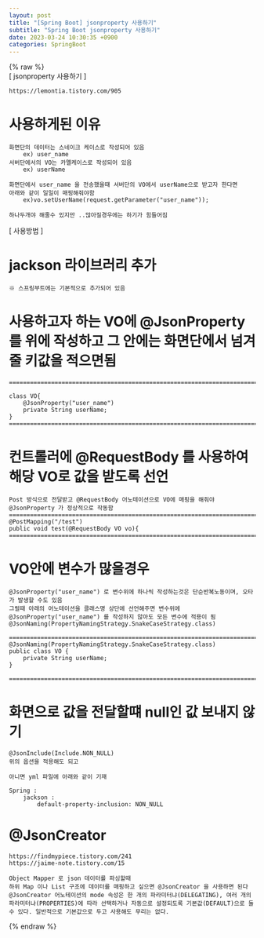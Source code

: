 ```yaml
---  
layout: post  
title: "[Spring Boot] jsonproperty 사용하기"  
subtitle: "Spring Boot jsonproperty 사용하기"  
date: 2023-03-24 10:30:35 +0900  
categories: SpringBoot  
---  
```

{% raw %}  
[ jsonproperty 사용하기 ]  
  
	https://lemontia.tistory.com/905  
  
# 사용하게된 이유  
	화면단의 데이터는 스네이크 케이스로 작성되어 있음  
		ex) user_name  
	서버단에서의 VO는 카멜케이스로 작성되어 있음  
		ex) userName  
  
	화면단에서 user_name 을 전송했을때 서버단의 VO에서 userName으로 받고자 한다면  
	아래와 같이 일일이 매핑해줘야함  
		ex)vo.setUserName(request.getParameter("user_name"));  
  
	하나두개야 해줄수 있지만 ..많아질경우에는 하기가 힘들어짐  
  
[ 사용방법 ]  
  
# jackson 라이브러리 추가  
	※ 스프링부트에는 기본적으로 추가되어 있음  
  
# 사용하고자 하는 VO에 @JsonProperty 를 위에 작성하고 그 안에는 화면단에서 넘겨줄 키값을 적으면됨  
  
	=================================================================================================================  
  
	class VO{  
		@JsonProperty("user_name")  
	    private String userName;  
	}  
	=================================================================================================================  
  
# 컨트롤러에 @RequestBody 를 사용하여 해당 VO로 값을 받도록 선언  
  
    Post 방식으로 전달받고 @RequestBody 어노테이션으로 VO에 매핑을 해줘야 @JsonProperty 가 정상적으로 작동함  
	=================================================================================================================  
	@PostMapping("/test")  
    public void test(@RequestBody VO vo){  
	=================================================================================================================  
  
# VO안에 변수가 많을경우  
  
	@JsonProperty("user_name") 로 변수위에 하나씩 작성하는것은 단순반복노동이며, 오타가 발생할 수도 있음  
	그럴때 아래의 어노테이션을 클래스명 상단에 선언해주면 변수위에 @JsonProperty("user_name") 를 작성하지 않아도 모든 변수에 적용이 됨  
	@JsonNaming(PropertyNamingStrategy.SnakeCaseStrategy.class)  
  
	=================================================================================================================  
	@JsonNaming(PropertyNamingStrategy.SnakeCaseStrategy.class)  
	public class VO {  
		private String userName;  
	}  
  
	=================================================================================================================  
  
# 화면으로 값을 전달할떄 null인 값 보내지 않기  
  
	@JsonInclude(Include.NON_NULL)  
	위의 옵션을 적용해도 되고  
  
	아니면 yml 파일에 아래와 같이 기재  
  
	Spring :  
		jackson :  
			default-property-inclusion: NON_NULL  
  
# @JsonCreator  
  
	https://findmypiece.tistory.com/241  
	https://jaime-note.tistory.com/15  
  
	Object Mapper 로 json 데이터를 파싱할때  
	하위 Map 이나 List 구조에 데이터를 매핑하고 싶으면 @JsonCreator 을 사용하면 된다  
	@JsonCreator 어노테이션의 mode 속성은 한 개의 파라미터냐(DELEGATING), 여러 개의 파라미터냐(PROPERTIES)에 따라 선택하거나 자동으로 설정되도록 기본값(DEFAULT)으로 둘 수 있다. 일반적으로 기본값으로 두고 사용해도 무리는 없다.  
{% endraw %}
